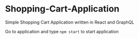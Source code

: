 # Shopping-Cart-Application

Simple Shopping Cart Application written in React and GraphQL


Go to application and type `npm start` to start application
